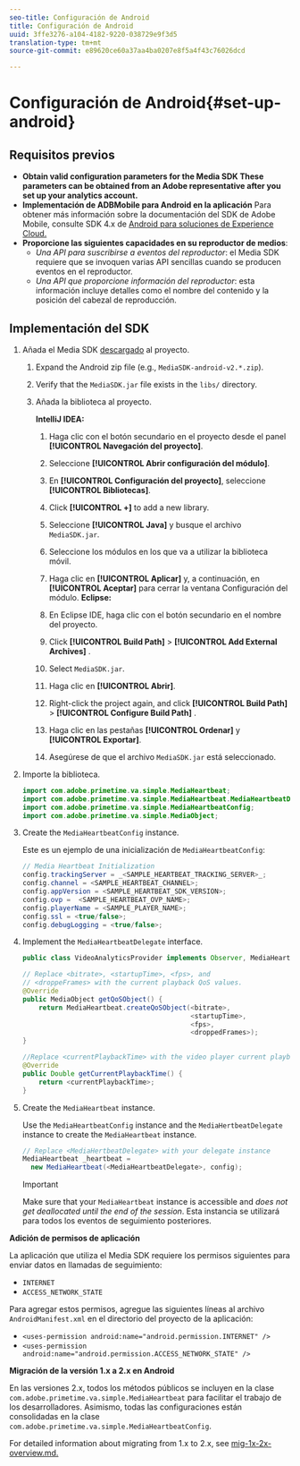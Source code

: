 ```yaml
---
seo-title: Configuración de Android
title: Configuración de Android
uuid: 3ffe3276-a104-4182-9220-038729e9f3d5
translation-type: tm+mt
source-git-commit: e89620ce60a37aa4ba0207e8f5a4f43c76026dcd

---
```



# Configuración de Android{#set-up-android}

## Requisitos previos

* **Obtain valid configuration parameters for the Media SDK
These parameters can be obtained from an Adobe representative after you set up your analytics account.**
* **Implementación de ADBMobile para Android en la aplicación** Para obtener más información sobre la documentación del SDK de Adobe Mobile, consulte SDK 4.x de [Android para soluciones de Experience Cloud.](https://marketing.adobe.com/resources/help/en_US/mobile/android/)
* **Proporcione las siguientes capacidades en su reproductor de medios**:
   * *Una API para suscribirse a eventos del reproductor*: el Media SDK requiere que se invoquen varias API sencillas cuando se producen eventos en el reproductor.
   * *Una API que proporcione información del reproductor*: esta información incluye detalles como el nombre del contenido y la posición del cabezal de reproducción.

## Implementación del SDK

1. Añada el Media SDK [descargado](/help/sdk-implement/download-sdks.md#section_551A10AD7880426BB29AE52482BB4211) al proyecto.

   1. Expand the Android zip file (e.g., `MediaSDK-android-v2.*.zip`).
   1. Verify that the `MediaSDK.jar` file exists in the `libs/` directory.

   1. Añada la biblioteca al proyecto.

      **IntelliJ IDEA:**

      1. Haga clic con el botón secundario en el proyecto desde el panel **[!UICONTROL Navegación del proyecto]**.
      1. Seleccione **[!UICONTROL Abrir configuración del módulo]**.
      1. En **[!UICONTROL Configuración del proyecto]**, seleccione **[!UICONTROL Bibliotecas]**.

      1. Click **[!UICONTROL +]** to add a new library.
      1. Seleccione **[!UICONTROL Java]** y busque el archivo `MediaSDK.jar`.

      1. Seleccione los módulos en los que va a utilizar la biblioteca móvil.
      1. Haga clic en **[!UICONTROL Aplicar]** y, a continuación, en **[!UICONTROL Aceptar]** para cerrar la ventana Configuración del módulo.
      **Eclipse:**

      1. En Eclipse IDE, haga clic con el botón secundario en el nombre del proyecto.
      1. Click  **[!UICONTROL Build Path]** &gt; **[!UICONTROL Add External Archives]** .
      1. Select `MediaSDK.jar`.
      1. Haga clic en **[!UICONTROL Abrir]**.
      1. Right-click the project again, and click  **[!UICONTROL Build Path]** &gt; **[!UICONTROL Configure Build Path]** .
      1. Haga clic en las pestañas **[!UICONTROL Ordenar]** y **[!UICONTROL Exportar]**.

      1. Asegúrese de que el archivo `MediaSDK.jar` está seleccionado.


1. Importe la biblioteca.

   ```java
   import com.adobe.primetime.va.simple.MediaHeartbeat; 
   import com.adobe.primetime.va.simple.MediaHeartbeat.MediaHeartbeatDelegate; 
   import com.adobe.primetime.va.simple.MediaHeartbeatConfig; 
   import com.adobe.primetime.va.simple.MediaObject; 
   ```

1. Create the `MediaHeartbeatConfig` instance.

   Este es un ejemplo de una inicialización de `MediaHeartbeatConfig`:

   ```java
   // Media Heartbeat Initialization 
   config.trackingServer = _<SAMPLE_HEARTBEAT_TRACKING_SERVER>_; 
   config.channel = <SAMPLE_HEARTBEAT_CHANNEL>; 
   config.appVersion = <SAMPLE_HEARTBEAT_SDK_VERSION>; 
   config.ovp =  <SAMPLE_HEARTBEAT_OVP_NAME>; 
   config.playerName = <SAMPLE_PLAYER_NAME>; 
   config.ssl = <true/false>; 
   config.debugLogging = <true/false>; 
   ```

1. Implement the `MediaHeartbeatDelegate` interface.

   ```java
   public class VideoAnalyticsProvider implements Observer, MediaHeartbeatDelegate{}
   ```

   ```java
   // Replace <bitrate>, <startupTime>, <fps>, and  
   // <droppeFrames> with the current playback QoS values.  
   @Override 
   public MediaObject getQoSObject() { 
       return MediaHeartbeat.createQoSObject(<bitrate>,  
                                             <startupTime>,  
                                             <fps>,  
                                             <droppedFrames>); 
   } 
   
   //Replace <currentPlaybackTime> with the video player current playback time 
   @Override 
   public Double getCurrentPlaybackTime() { 
       return <currentPlaybackTime>; 
   }
   ```

1. Create the `MediaHeartbeat` instance.

   Use the `MediaHeartbeatConfig` instance and the `MediaHertbeatDelegate` instance to create the `MediaHeartbeat` instance.

   ```java
   // Replace <MediaHertbeatDelegate> with your delegate instance 
   MediaHeartbeat _heartbeat =  
     new MediaHeartbeat(<MediaHeartbeatDelegate>, config);
   ```

   >[!IMPORTANT]
   >
   >Make sure that your `MediaHeartbeat` instance is accessible and *does not get deallocated until the end of the session*. Esta instancia se utilizará para todos los eventos de seguimiento posteriores.

**Adición de permisos de aplicación**

La aplicación que utiliza el Media SDK requiere los permisos siguientes para enviar datos en llamadas de seguimiento:

* `INTERNET`
* `ACCESS_NETWORK_STATE`

Para agregar estos permisos, agregue las siguientes líneas al archivo `AndroidManifest.xml` en el directorio del proyecto de la aplicación:

* `<uses-permission android:name="android.permission.INTERNET" />`
* `<uses-permission android:name="android.permission.ACCESS_NETWORK_STATE" />`

**Migración de la versión 1.x a 2.x en Android**

En las versiones 2.x, todos los métodos públicos se incluyen en la clase `com.adobe.primetime.va.simple.MediaHeartbeat` para facilitar el trabajo de los desarrolladores. Asimismo, todas las configuraciones están consolidadas en la clase `com.adobe.primetime.va.simple.MediaHeartbeatConfig`. 

For detailed information about migrating from 1.x to 2.x, see [mig-1x-2x-overview.md.](/help/sdk-implement/va-1x-to-2x/mig-1x-2x-overview.md)
